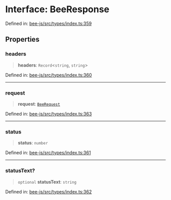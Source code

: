 # Interface: BeeResponse

Defined in: [bee-js/src/types/index.ts:359](https://github.com/ethersphere/bee-js/blob/3abbe2b1b264d6b586511a56e93badb2236bd09d/src/types/index.ts#L359)

## Properties

### headers

> **headers**: `Record`\<`string`, `string`\>

Defined in: [bee-js/src/types/index.ts:360](https://github.com/ethersphere/bee-js/blob/3abbe2b1b264d6b586511a56e93badb2236bd09d/src/types/index.ts#L360)

***

### request

> **request**: [`BeeRequest`](BeeRequest.md)

Defined in: [bee-js/src/types/index.ts:363](https://github.com/ethersphere/bee-js/blob/3abbe2b1b264d6b586511a56e93badb2236bd09d/src/types/index.ts#L363)

***

### status

> **status**: `number`

Defined in: [bee-js/src/types/index.ts:361](https://github.com/ethersphere/bee-js/blob/3abbe2b1b264d6b586511a56e93badb2236bd09d/src/types/index.ts#L361)

***

### statusText?

> `optional` **statusText**: `string`

Defined in: [bee-js/src/types/index.ts:362](https://github.com/ethersphere/bee-js/blob/3abbe2b1b264d6b586511a56e93badb2236bd09d/src/types/index.ts#L362)
